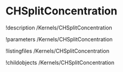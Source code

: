 <!-- MOOSE Documentation Stub: Remove this when content is added. -->

# CHSplitConcentration
!description /Kernels/CHSplitConcentration

!parameters /Kernels/CHSplitConcentration

!listingfiles /Kernels/CHSplitConcentration

!childobjects /Kernels/CHSplitConcentration
